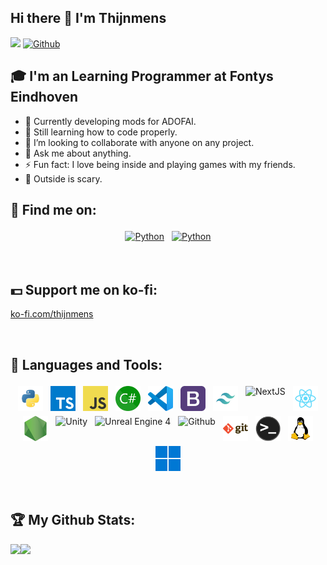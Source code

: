 ## Hi there 👋 I'm **Thijnmens**
![](https://visitor-badge.laobi.icu/badge?page_id=thijnmens.thijnmens) [![Github](https://img.shields.io/github/followers/thijnmens?label=Followers&logo=Github)](https://github.com/thijnmens)




## 🎓 I'm an Learning Programmer at Fontys Eindhoven

- 🔭 Currently developing mods for ADOFAI.
- 🌱 Still learning how to code properly. 
- 👯 I’m looking to collaborate with anyone on any project.
- 💬 Ask me about anything.
- ⚡ Fun fact: I love being inside and playing games with my friends.
- 🌳 Outside is scary.

## 📧 Find me on:

<p align="center">
 <a href="https://linkedin.com/in/Thijn-Smulders" target="_blank" rel="noopener noreferrer"> <img src="https://i.imgur.com/MzOGvS3.png" alt="Python" height="40" style="vertical-align:top; margin:4px"></a>
 <a href="mailto:thijnsmulders04@gmail.com"> <img src="https://i.imgur.com/AooLMX0.png" alt="Python" height="40" style="vertical-align:top; margin:4px"></a>
</p>

<br />

## 💵 Support me on ko-fi:
[ko-fi.com/thijnmens](ko-fi.com/thijnmens)

<br />

## 🧰 Languages and Tools:
<p align="center">
<img src="https://raw.githubusercontent.com/github/explore/80688e429a7d4ef2fca1e82350fe8e3517d3494d/topics/python/python.png" alt="Python" height="40" style="vertical-align:top; margin:4px">
<img src="https://raw.githubusercontent.com/github/explore/80688e429a7d4ef2fca1e82350fe8e3517d3494d/topics/typescript/typescript.png" alt="Typescript" height="40" style="vertical-align:top; margin:4px">
<img src="https://raw.githubusercontent.com/github/explore/80688e429a7d4ef2fca1e82350fe8e3517d3494d/topics/javascript/javascript.png" alt="Javascript" height="40" style="vertical-align:top; margin:4px">
<img src="https://raw.githubusercontent.com/github/explore/80688e429a7d4ef2fca1e82350fe8e3517d3494d/topics/csharp/csharp.png" alt="C#" height="40" style="vertical-align:top; margin:4px">
<img src="https://raw.githubusercontent.com/github/explore/80688e429a7d4ef2fca1e82350fe8e3517d3494d/topics/visual-studio-code/visual-studio-code.png" alt="VS Code" height="40" style="vertical-align:top; margin:4px">
<img src="https://raw.githubusercontent.com/github/explore/80688e429a7d4ef2fca1e82350fe8e3517d3494d/topics/bootstrap/bootstrap.png" alt="Bootstrap" height="40" style="vertical-align:top; margin:4px">
<img src="https://raw.githubusercontent.com/github/explore/80688e429a7d4ef2fca1e82350fe8e3517d3494d/topics/tailwind/tailwind.png" alt="Tailwind" height="40" style="vertical-align:top; margin:4px">
<img src="https://decodenatura.com/static/fb8aa1bb70c9925ce1ae22dc2711b343/nextjs-logo.png" alt="NextJS" height="40" style="vertical-align:top; margin:4px">
<img src="https://raw.githubusercontent.com/github/explore/80688e429a7d4ef2fca1e82350fe8e3517d3494d/topics/react/react.png" alt="React" height="40" style="vertical-align:top; margin:4px">
<img src="https://raw.githubusercontent.com/github/explore/80688e429a7d4ef2fca1e82350fe8e3517d3494d/topics/nodejs/nodejs.png" alt="NodeJS" height="40" style="vertical-align:top; margin:4px">
 <img src="https://i.redd.it/tu3gt6ysfxq71.png" alt="Unity" height="40" style="vertical-align:top; margin:4px">
<img src="https://public.boxcloud.com/api/2.0/internal_files/809821486208/versions/866775178208/representations/png_paged_2048x2048/content/1.png?access_token=1!-q3tHiQWvt_VAbdH_VJ2MTMC1JaT66fHj7NYR3VSlJhxF-tc2Bhe1JFKEkNaeeyKK9vwH0WH-U9YLUjPAPXB8UhquNBosDqhJuBSMc_OQiBoHw9ukJXcG6-H_Ooruew8qooc0phnDch3F4VW4egz248WqrITAuXloer-WfGm3F9DzeuFCtAr96S5yvS9RGpuv7VXqy0UKP6xcCyRI-AQ9ap0qC0wChKYXBG3VLfgmkrTU9od2tAN4itZtfFqRID9x49Q-nXb9Yus_vQUsM8mGoK36eH_XJi7Ddy7B_keUw8cM2hCTjhF9DwhpAGZJEjRSNTVLXrPFQd0FB2dP-p5LVFsUuBhoySq0aVJ4Q_3x7cWGV1PiDqbRY08h30aghIc_qr34GCu0MZU_GxSslmWlfMarXa6zSPw_uRc4U88ISCJOUXJEPyY6Sg1BG2LEhAYWdnyDnjOnEcXG0s00xtUFCLImxlfv6waQt33uqk5x3L6znDZaikR0kEXDbpzORgeFc11K-BywYZENkrp-hSuAJGJe99TWfITTNzdO3oQUcLPv-UAZOU6gfd_gT18gfjl9ygB" alt="Unreal Engine 4" height="40" style="vertical-align:top; margin:4px">
<img src="https://avatars.githubusercontent.com/u/26377421?v=4" alt="Github" height="40" style="vertical-align:top; margin:4px">
<img src="https://raw.githubusercontent.com/github/explore/80688e429a7d4ef2fca1e82350fe8e3517d3494d/topics/git/git.png" alt="Git" height="40" style="vertical-align:top; margin:4px">
<img src="https://raw.githubusercontent.com/github/explore/80688e429a7d4ef2fca1e82350fe8e3517d3494d/topics/terminal/terminal.png" alt="Terminal" height="40" style="vertical-align:top; margin:4px">
<img src="https://raw.githubusercontent.com/github/explore/80688e429a7d4ef2fca1e82350fe8e3517d3494d/topics/linux/linux.png" alt="Linux" height="40" style="vertical-align:top; margin:4px" alt="Windows" height="40" style="vertical-align:top; margin:4px">
<img src="https://raw.githubusercontent.com/github/explore/80688e429a7d4ef2fca1e82350fe8e3517d3494d/topics/windows/windows.png" alt="Windows" height="40" style="vertical-align:top; margin:4px">

</p>

<br />

## 🏆 My Github Stats:

<div>
<a href="https://github-readme-stats.vercel.app/api?username=thijnmens&theme=nightowl">
  <img  align="left" src="https://github-readme-stats.vercel.app/api?username=thijnmens&count_private=true&show_icons=true&theme=nightowl" />
</a>
<a href="https://github-readme-stats.vercel.app/api/top-langs/?username=thijnmens&hide=php&theme=nightowl">
  <img align="left" src="https://github-readme-stats.vercel.app/api/top-langs/?username=thijnmens&hide=php&theme=nightowl" />
</a>
</div>



[linkedin]: https://linkedin.com/in/thijn-smulders
[mail]: mailto:thijnsmulders04@gmail.com
